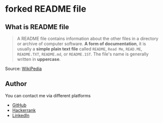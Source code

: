 # forked README file
## What is README file 
> A README file contains information about the other files in a directory or archive of computer software. **A form of documentation**, it is usually a **simple plain text file** called `README`, `Read Me`, `READ.ME`, `README.TXT`, `README.md`, or `README.1ST`. The file's name is generally written in **uppercase**.
<!-- mention source -->
Source: [WikiPedia](https://en.wikipedia.org/wiki/README)


## Author
You can contact me via different platforms
- [GitHub](https://github.com/mkhuzaima)
- [Hackerrank](https://www.hackerrank.com/mkhuzaima)
- [LinkedIn](https://www.linkedin.com/in/mkhuzaima/)